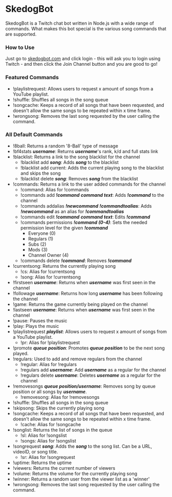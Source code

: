 # SkedogBot
SkedogBot is a Twitch chat bot written in Node.js with a wide range of commands. What makes this bot special is the various song commands that are supported.

### How to Use
Just go to [skedogbot.com](http://skedogbot.com) and click login - this will ask you to login using Twitch - and then click the Join Channel button and you are good to go!

### Featured Commands
* !playlistrequest: Allows users to request x amount of songs from a YouTube playlist.
* !shuffle: Shuffles all songs in the song queue
* !songcache: Keeps a record of all songs that have been requested, and doesn't allow the same songs to be repeated within x time frame.
* !wrongsong: Removes the last song requested by the user calling the command.

### All Default Commands
* !8ball: Returns a random '8-Ball' type of message
* !bf4stats **_username_**: Returns **_username_**'s rank, k/d and full stats link
* !blacklist: Returns a link to the song blacklist for the channel
  * !blacklist add **_song_**: Adds **_song_** to the blacklist
  * !blacklist add current: Adds the current playing song to the blacklist and skips the song
  * !blacklist delete **_song_**: Removes **_song_** from the blacklist
* !commands: Returns a link to the user added commands for the channel
  * !command: Alias for !commands
  * !commands add **_!command_** **_command text_**: Adds **_!command_** to the channel
  * !commands addalias **_!newcommand_** **_!commandtoalias_**: Adds **_!newcommand_** as an alias for **_!commandtoalias_**
  * !commands edit **_!command_** **_command text_**: Edits **_!command_**
  * !commands permissions **_!command_** **_(0-4)_**: Sets the needed permission level for the given **_!command_**
    * Everyone (0)
    * Regulars (1)
    * Subs (2)
    * Mods (3)
    * Channel Owner (4)
  * !commands delete **_!command_**: Removes **_!command_**
* !currentsong: Returns the currently playing song
  * !cs: Alias for !currentsong
  * !song: Alias for !currentsong
* !firstseen **_username_**: Returns when **_username_** was first seen in the channel
* !followage **_username_**: Returns how long **_username_** has been following the channel
* !game: Returns the game currently being played on the channel
* !lastseen **_username_**: Returns when **_username_** was first seen in the channel
* !pause: Pauses the music
* !play: Plays the music
* !playlistrequest **_playlist_**: Allows users to request x amount of songs from a YouTube playlist.
  * !pr: Alias for !playlistrequest
* !promote **_queue position_**: Promotes **_queue position_** to be the next song played.
* !regulars: Used to add and remove regulars from the channel
  * !regular: Alias for !regulars
  * !regulars add **_username_**: Add **_username_** as a regular for the channel
  * !regulars delete **_username_**: Deletes **_username_** as a regular for the channel
* !removesongs **_queue position/username_**: Removes song by queue position or all songs by **_username_**.
  * !removesong: Alias for !removesongs
* !shuffle: Shuffles all songs in the song queue
* !skipsong: Skips the currently playing song
* !songcache: Keeps a record of all songs that have been requested, and doesn't allow the same songs to be repeated within x time frame.
  * !cache: Alias for !songcache
* !songlist: Returns the list of songs in the queue
  * !sl: Alias for !songslist
  * !songs: Alias for !songslist
* !songrequest **_song_**: Adds the **_song_** to the song list. Can be a URL, videoID, or song title.
  * !sr: Alias for !songrequest
* !uptime: Returns the uptime
* !viewers: Returns the current number of viewers
* !volume: Returns the volume for the currently playing song
* !winner: Returns a random user from the viewer list as a 'winner'
* !wrongsong: Removes the last song requested by the user calling the command.
